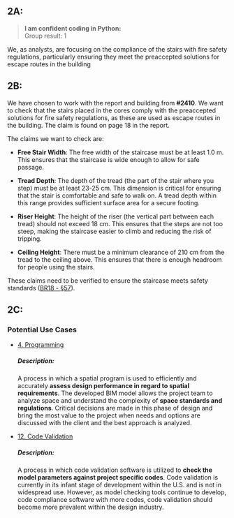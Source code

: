 ## 2A:

> **I am confident coding in Python:**  
Group result: 1

We, as analysts, are focusing on the compliance of the stairs with fire safety regulations, particularly ensuring they meet the preaccepted solutions for escape routes in the building

## 2B:

We have chosen to work with the report and building from **#2410**. We want to check that the stairs placed in the cores comply with the preaccepted solutions for fire safety regulations, as these are used as escape routes in the building. The claim is found on page 18 in the report.

The claims we want to check are:

* **Free Stair Width**: The free width of the staircase must be at least 1.0 m. This ensures that the staircase is wide enough to allow for safe passage.

* **Tread Depth**: The depth of the tread (the part of the stair where you step) must be at least 23-25 cm. This dimension is critical for ensuring that the stair is comfortable and safe to walk on. A tread depth within this range provides sufficient surface area for a secure footing.

* **Riser Height**: The height of the riser (the vertical part between each tread) should not exceed 18 cm. This ensures that the steps are not too steep, making the staircase easier to climb and reducing the risk of tripping.

* **Ceiling Height**: There must be a minimum clearance of 210 cm from the tread to the ceiling above. This ensures that there is enough headroom for people using the stairs.

These claims need to be verified to ensure the staircase meets safety standards ([BR18 - §57](https://bygningsreglementet.dk/Tekniske-bestemmelser/02/Krav/57#005499f7-eb23-4ff5-bbaa-16ac6a2bbefe)).


## 2C:

### Potential Use Cases  
* [4. Programming](https://timmcginley.github.io/41934/Uses/Cases/12.html)  
    ##### Description:
    A process in which a spatial program is used to efficiently and accurately **assess design performance in regard to spatial requirements**. The developed BIM model allows the project team to analyze space and understand the complexity of **space standards and regulations**. Critical decisions are made in this phase of design and bring the most value to the project when needs and options are discussed with the client and the best approach is analyzed.

* [12. Code Validation](https://timmcginley.github.io/41934/Uses/Cases/12.html)  
    ##### Description:
    A process in which code validation software is utilized to **check the model parameters against project specific codes**. Code validation is currently in its infant stage of development within the U.S. and is not in widespread use. However, as model checking tools continue to develop, code compliance software with more codes, code validation should become more prevalent within the design industry.
